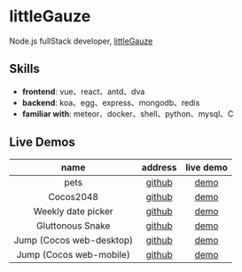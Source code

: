 # littleGauze
Node.js fullStack developer, [littleGauze](https://github.com/littleGauze)

## Skills
- **frontend**: vue、react、antd、dva
- **backend**: koa、egg、express、mongodb、redis
- **familiar with**: meteor、docker、shell、python、mysql、C

## Live Demos

|name|address|live demo|
|:---:|:---:|:---:|
|pets| [github](https://github.com/littleGauze/pets) | [demo](http://fun4l0ve.com)|
|Cocos2048|[github](https://littlegauze.github.io/Cocos2048)|[demo](https://littlegauze.github.io/Cocos2048/build/web-mobile/)|
|Weekly date picker| [github](https://github.com/littleGauze/weekly-date-picker) | [demo](https://littlegauze.github.io/weekly-date-picker/)|
|Gluttonous Snake| [github](https://github.com/littleGauze/gluttonous-snake) | [demo](https://littlegauze.github.io/gluttonous-snake/build/)|
|Jump (Cocos web-desktop)| [github](https://github.com/littleGauze/jump) | [demo](https://littlegauze.github.io/jump/build/web-desktop/)|
|Jump (Cocos web-mobile)| [github](https://github.com/littleGauze/jump) | [demo](https://littlegauze.github.io/jump/build/web-mobile/)|
